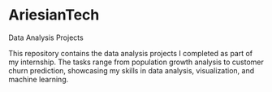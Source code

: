 # AriesianTech 

Data Analysis Projects

This repository contains the data analysis projects I completed as part of my internship. The tasks range from population growth analysis to customer churn prediction, showcasing my skills in data analysis, visualization, and machine learning.
